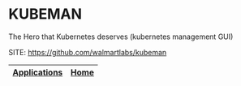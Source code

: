 # KUBEMAN
 
 The Hero that Kubernetes deserves (kubernetes management GUI)
 
 SITE: https://github.com/walmartlabs/kubeman

 | [Applications](https://portable-linux-apps.github.io/apps.html) | [Home](https://portable-linux-apps.github.io)
 | --- | --- |
